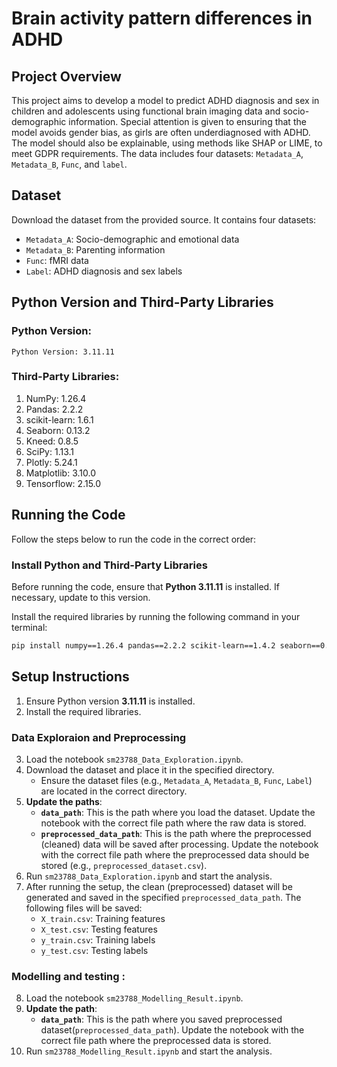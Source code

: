 # Brain activity pattern differences in ADHD
## Project Overview

This project aims to develop a model to predict ADHD diagnosis and sex in children and adolescents using functional brain imaging data and socio-demographic information. Special attention is given to ensuring that the model avoids gender bias, as girls are often underdiagnosed with ADHD. The model should also be explainable, using methods like SHAP or LIME, to meet GDPR requirements. The data includes four datasets: `Metadata_A`, `Metadata_B`, `Func`, and `label`.

## Dataset
Download the dataset from the provided source. It contains four datasets:
- `Metadata_A`: Socio-demographic and emotional data
- `Metadata_B`: Parenting information
- `Func`: fMRI data
- `Label`: ADHD diagnosis and sex labels

## Python Version and Third-Party Libraries

### Python Version:
    Python Version: 3.11.11
### Third-Party Libraries:
1. NumPy: 1.26.4
2. Pandas: 2.2.2
3. scikit-learn: 1.6.1
4. Seaborn: 0.13.2
5. Kneed: 0.8.5
6. SciPy: 1.13.1
7. Plotly: 5.24.1
8. Matplotlib: 3.10.0
9. Tensorflow: 2.15.0

## Running the Code

Follow the steps below to run the code in the correct order:

### **Install Python and Third-Party Libraries**
Before running the code, ensure that **Python 3.11.11** is installed. If necessary, update to this version.

Install the required libraries by running the following command in your terminal:

```bash
pip install numpy==1.26.4 pandas==2.2.2 scikit-learn==1.4.2 seaborn==0.13.2 kneed==0.8.5 scipy==1.13.0 plotly==5.24.1 matplotlib==3.8.4 tensorflow==2.15.0
```

## Setup Instructions
1. Ensure Python version **3.11.11** is installed.
2. Install the required libraries.

### Data Exploraion and Preprocessing 
3. Load the notebook ``sm23788_Data_Exploration.ipynb``.
4. Download the dataset and place it in the specified directory.
   - Ensure the dataset files (e.g., `Metadata_A`, `Metadata_B`, `Func`, `Label`) are located in the correct directory.
5. **Update the paths**:
      - **`data_path`**: This is the path where you load the dataset. Update the notebook with the correct file path where the raw data is stored.
      - **`preprocessed_data_path`**: This is the path where the preprocessed (cleaned) data will be saved after processing. Update the notebook with the correct file path where the preprocessed data should be stored (e.g., `preprocessed_dataset.csv`).
6. Run ``sm23788_Data_Exploration.ipynb`` and start the analysis.
7. After running the setup, the clean (preprocessed) dataset will be generated and saved in the specified `preprocessed_data_path`. The following files will be saved:
   - `X_train.csv`: Training features
   - `X_test.csv`: Testing features
   - `y_train.csv`: Training labels
   - `y_test.csv`: Testing labels

### Modelling and testing :
8. Load the notebook ``sm23788_Modelling_Result.ipynb``.
9. **Update the path**:
      - **`data_path`**: This is the path where you saved preprocessed dataset(`preprocessed_data_path`). Update the notebook with the correct file path where the preprocessed data is stored.
10. Run ``sm23788_Modelling_Result.ipynb`` and start the analysis.

